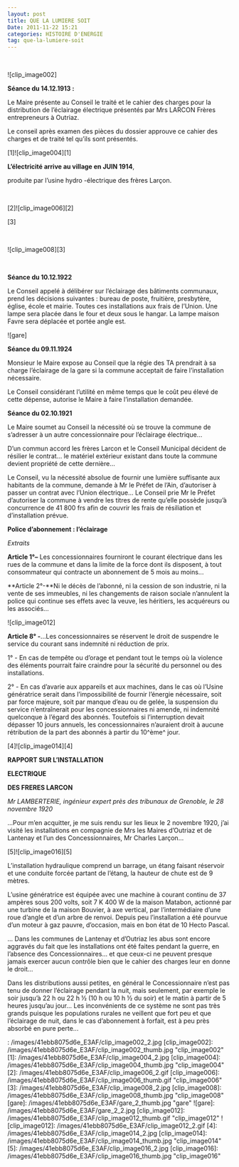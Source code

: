 ```yaml
---
layout: post
title: QUE LA LUMIERE SOIT
Date: 2011-11-22 15:21
categories: HISTOIRE D'ENERGIE
tag: que-la-lumiere-soit
---
```

 

![clip_image002]

**Séance du 14.12.1913 :**

Le Maire présente au Conseil le traité et le cahier des charges pour la
distribution de l’éclairage électrique présentés par Mrs LARCON Frères
entrepreneurs à Outriaz.

Le conseil après examen des pièces du dossier approuve ce cahier des
charges et de traité tel qu’ils sont présentés.

[1]![clip_image004][1]

**L’électricité arrive au village en JUIN 1914**,

produite par l’usine hydro -électrique des frères Larçon.

 

[2]![clip_image006][2]

[3]

 

![clip_image008][3]

 

**Séance du 10.12.1922**

Le Conseil appelé à délibérer sur l’éclairage des bâtiments communaux,
prend les décisions suivantes : bureau de poste, fruitière, presbytère,
église, école et mairie. Toutes ces installations aux frais de l’Union.
Une lampe sera placée dans le four et deux sous le hangar. La lampe
maison Favre sera déplacée et portée angle est.

![gare]

**Séance du 09.11.1924**

Monsieur le Maire expose au Conseil que la régie des TA prendrait à sa
charge l’éclairage de la gare si la commune acceptait de faire
l’installation nécessaire.

Le Conseil considérant l’utilité en même temps que le coût peu élevé de
cette dépense, autorise le Maire à faire l’installation demandée.

**Séance du 02.10.1921**

Le Maire soumet au Conseil la nécessité où se trouve la commune de
s’adresser à un autre concessionnaire pour l’éclairage électrique... 

D’un commun accord les frères Larcon et le Conseil Municipal décident de
résilier le contrat... le matériel extérieur existant dans toute la
commune devient propriété de cette dernière...

Le Conseil, vu la nécessité absolue de fournir une lumière suffisante
aux habitants de la commune, demande à Mr le Préfet de l’Ain,
d’autoriser à passer un contrat avec l’Union électrique... Le Conseil prie
Mr le Préfet d’autoriser la commune à vendre les titres de rente qu’elle
possède jusqu’à concurrence de 41 800 frs afin de couvrir les frais de
résiliation et d’installation prévue.

**Police d’abonnement : l’éclairage**

*Extraits*

**Article 1°–** Les concessionnaires fourniront le courant électrique
dans les rues de la commune et dans la limite de la force dont ils
disposent, à tout consommateur qui contracte un abonnement de 5 mois au
moins...

**Article 2°-**Ni le décès de l’abonné, ni la cession de son industrie,
ni la vente de ses immeubles, ni les changements de raison sociale
n’annulent la police qui continue ses effets avec la veuve, les
héritiers, les acquéreurs ou les associés...

![clip_image012]

**Article 8° -**...Les concessionnaires se réservent le droit de suspendre
le service du courant sans indemnité ni réduction de prix.

1° - En cas de tempête ou d’orage et pendant tout le temps où la
violence des éléments pourrait faire craindre pour la sécurité du
personnel ou des installations.

2° - En cas d’avarie aux appareils et aux machines, dans le cas où
l’Usine génératrice serait dans l’impossibilité de fournir l’énergie
nécessaire, soit par force majeure, soit par manque d’eau ou de gelée,
la suspension du service n’entraînerait pour les concessionnaires ni
amende, ni indemnité quelconque à l’égard des abonnés. Toutefois si
l’interruption devait dépasser 10 jours annuels, les concessionnaires
n’auraient droit à aucune rétribution de la part des abonnés à partir du
10^ème^ jour.

[4]![clip_image014][4]

**RAPPORT SUR L’INSTALLATION**

**ELECTRIQUE**

**DES FRERES LARCON**

*Mr LAMBERTERIE, ingénieur expert près des tribunaux de Grenoble, le 28
novembre 1920*

...Pour m’en acquitter, je me suis rendu sur les lieux le 2 novembre 1920,
j’ai visité les installations en compagnie de Mrs les Maires d’Outriaz
et de Lantenay et l’un des Concessionnaires, Mr Charles Larçon...

[5]![clip_image016][5]

L’installation hydraulique comprend un barrage, un étang faisant
réservoir et une conduite forcée partant de l’étang, la hauteur de chute
est de 9 mètres.

L’usine génératrice est équipée avec une machine à courant continu de 37
ampères sous 200 volts, soit 7 K 400 W de la maison Matabon, actionné
par une turbine de la maison Bouvier, à axe vertical, par
l’intermédiaire d’une roue d’angle et d’un arbre de renvoi. Depuis peu
l’installation a été pourvue d’un moteur à gaz pauvre, d’occasion, mais
en bon état de 10 Hecto Pascal.

... Dans les communes de Lantenay et d’Outriaz les abus sont encore
aggravés du fait que les installations ont été faites pendant la guerre,
en l’absence des Concessionnaires... et que ceux-ci ne peuvent presque
jamais exercer aucun contrôle bien que le cahier des charges leur en
donne le droit...

Dans les distributions aussi petites, en général le Concessionnaire
n’est pas tenu de donner l’éclairage pendant la nuit, mais seulement,
par exemple le soir jusqu’à 22 h ou 22 h ½ (10 h ou 10 h ½ du soir) et
le matin à partir de 5 heures jusqu’au jour... Les inconvénients de ce
système ne sont pas très grands puisque les populations rurales ne
veillent que fort peu et que l’éclairage de nuit, dans le cas
d’abonnement à forfait, est à peu près absorbé en pure perte...

  : /images/41ebb8075d6e_E3AF/clip_image002_2.jpg
  [clip_image002]: /images/41ebb8075d6e_E3AF/clip_image002_thumb.jpg
    "clip_image002"
  [1]: /images/41ebb8075d6e_E3AF/clip_image004_2.jpg
  [clip_image004]: /images/41ebb8075d6e_E3AF/clip_image004_thumb.jpg
    "clip_image004"
  [2]: /images/41ebb8075d6e_E3AF/clip_image006_2.gif
  [clip_image006]: /images/41ebb8075d6e_E3AF/clip_image006_thumb.gif
    "clip_image006"
  [3]: /images/41ebb8075d6e_E3AF/clip_image008_2.jpg
  [clip_image008]: /images/41ebb8075d6e_E3AF/clip_image008_thumb.jpg
    "clip_image008"
  [gare]: /images/41ebb8075d6e_E3AF/gare_2_thumb.jpg
    "gare"
  ![gare]: /images/41ebb8075d6e_E3AF/gare_2_2.jpg
  [clip_image012]: /images/41ebb8075d6e_E3AF/clip_image012_thumb.gif
    "clip_image012"
  ![clip_image012]: /images/41ebb8075d6e_E3AF/clip_image012_2.gif
  [4]: /images/41ebb8075d6e_E3AF/clip_image014_2.jpg
  [clip_image014]: /images/41ebb8075d6e_E3AF/clip_image014_thumb.jpg
    "clip_image014"
  [5]: /images/41ebb8075d6e_E3AF/clip_image016_2.jpg
  [clip_image016]: /images/41ebb8075d6e_E3AF/clip_image016_thumb.jpg
    "clip_image016"
